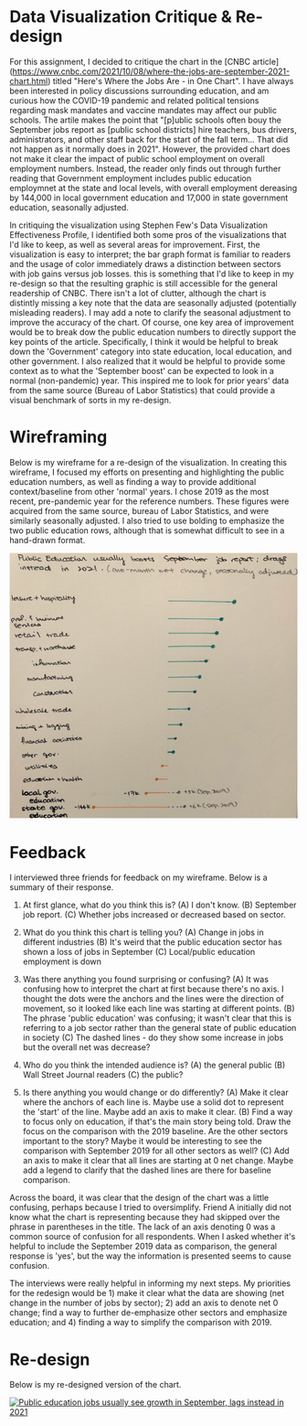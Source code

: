 # Data Visualization Critique & Re-design

For this assignment, I decided to critique the chart in the [CNBC article] (https://www.cnbc.com/2021/10/08/where-the-jobs-are-september-2021-chart.html) titled "Here's Where the Jobs Are - in One Chart". I have always been interested in policy discussions surrounding education, and am curious how the COVID-19 pandemic and related political tensions regarding mask mandates and vaccine mandates may affect our public schools. The artile makes the point that "[p]ublic schools often bouy the September jobs report as \[public school districts\] hire teachers, bus drivers, administrators, and other staff back for the start of the fall term... That did not happen as it normally does in 2021". However, the provided chart does not make it clear the impact of public school employment on overall employment numbers. Instead, the reader only finds out through further reading that Government employment includes public education employmnet at the state and local levels, with overall employment dereasing by 144,000 in local government education and 17,000 in state government education, seasonally adjusted.

In critiquing the visualization using Stephen Few's Data Visualization Effectiveness Profile, I identified both some pros of the visualizations that I'd like to keep, as well as several areas for improvement. First, the visualization is easy to interpret; the bar graph format is familiar to readers and the usage of color immediately draws a distinction between sectors with job gains versus job losses. this is something that I'd like to keep in my re-design so that the resulting graphic is still accessible for the general readership of CNBC. There isn't a lot of clutter, although the chart is distintly missing a key note that the data are seasonally adjusted (potentially misleading readers). I may add a note to clarify the seasonal adjustment to improve the accuracy of the chart. Of course, one key area of improvement would be to break dow the public education numbers to directly support the key points of the article. Specifically, I think it would be helpful to break down the 'Government' category into state education, local education, and other government. I also realized that it would be helpful to provide some context as to what the 'September boost' can be expected to look in a normal (non-pandemic) year. This inspired me to look for prior years' data from the same source (Bureau of Labor Statistics) that could provide a visual benchmark of sorts in my re-design.

# Wireframing 

Below is my wireframe for a re-design of the visualization. In creating this wireframe, I focused my efforts on presenting and highlighting the public education numbers, as well as finding a way to provide additional context/baseline from other 'normal' years. I chose 2019 as the most recent, pre-pandemic year for the reference numbers. These figures were acquired from the same source, bureau of Labor Statistics, and were similarly seasonally adjusted. I also tried to use bolding to emphasize the two public education rows, although that is somewhat difficult to see in a hand-drawn format.

![My Draft Redesign!](/wireframe.jpg)

# Feedback

I interviewed three friends for feedback on my wireframe. Below is a summary of their response.

1. At first glance, what do you think this is? 
(A) I don't know.
(B) September job report.
(C) Whether jobs increased or decreased based on sector.

2. What do you think this chart is telling you?
(A) Change in jobs in different industries 
(B) It's weird that the public education sector has shown a loss of jobs in September 
(C) Local/public education employment is down 

3. Was there anything you found surprising or confusing?
(A) It was confusing how to interpret the chart at first because there's no axis. I thought the dots were the anchors and the lines were the direction of movement, so it looked like each line was starting at different points.
(B) The phrase 'public education' was confusing; it wasn't clear that this is referring to a job sector rather than the general state of public education in society
(C) The dashed lines - do they show some increase in jobs but the overall net was decrease? 

4. Who do you think the intended audience is?
(A) the general public 
(B) Wall Street Journal readers
(C) the public? 

5. Is there anything you would change or do differently?
(A) Make it clear where the anchors of each line is. Maybe use a solid dot to represent the 'start' of the line. Maybe add an axis to make it clear.
(B) Find a way to focus only on education, if that's the main story being told. Draw the focus on the comparison with the 2019 baseline. Are the other sectors important to the story? Maybe it would be interesting to see the comparison with September 2019 for all other sectors as well? 
(C) Add an axis to make it clear that all lines are starting at 0 net change. Maybe add a legend to clarify that the dashed lines are there for baseline comparison.

Across the board, it was clear that the design of the chart was a little confusing, perhaps because I tried to oversimplify. Friend A initially did not know what the chart is representing because they had skipped over the phrase in parentheses in the title. The lack of an axis denoting 0 was a common source of confusion for all respondents. When I asked whether it's helpful to include the September 2019 data as comparison, the general response is 'yes', but the way the information is presented seems to cause confusion. 

The interviews were really helpful in informing my next steps. My priorities for the redesign would be 1) make it clear what the data are showing (net change in the number of jobs by sector); 2) add an axis to denote net 0 change; find a way to further de-emphasize other sectors and emphasize education; and 4) finding a way to simplify the comparison with 2019.


# Re-design

Below is my re-designed version of the chart. 

<div class='tableauPlaceholder' id='viz1636423412371' style='position: relative'><noscript><a href='#'><img alt='Public education jobs usually see growth in September, lags instead in 2021 ' src='https:&#47;&#47;public.tableau.com&#47;static&#47;images&#47;em&#47;employment_trends&#47;Sheet1&#47;1_rss.png' style='border: none' /></a></noscript><object class='tableauViz'  style='display:none;'><param name='host_url' value='https%3A%2F%2Fpublic.tableau.com%2F' /> <param name='embed_code_version' value='3' /> <param name='site_root' value='' /><param name='name' value='employment_trends&#47;Sheet1' /><param name='tabs' value='no' /><param name='toolbar' value='yes' /><param name='static_image' value='https:&#47;&#47;public.tableau.com&#47;static&#47;images&#47;em&#47;employment_trends&#47;Sheet1&#47;1.png' /> <param name='animate_transition' value='yes' /><param name='display_static_image' value='yes' /><param name='display_spinner' value='yes' /><param name='display_overlay' value='yes' /><param name='display_count' value='yes' /><param name='language' value='en-US' /><param name='filter' value='publish=yes' /></object></div>                
<script type='text/javascript'>                    var divElement = document.getElementById('viz1636423412371');                    
  var vizElement = divElement.getElementsByTagName('object')[0];
  vizElement.style.width='100%';vizElement.style.height=(divElement.offsetWidth*0.75)+'px';
  var scriptElement = document.createElement('script');
  scriptElement.src = 'https://public.tableau.com/javascripts/api/viz_v1.js'; 
  vizElement.parentNode.insertBefore(scriptElement, vizElement);                </script>
